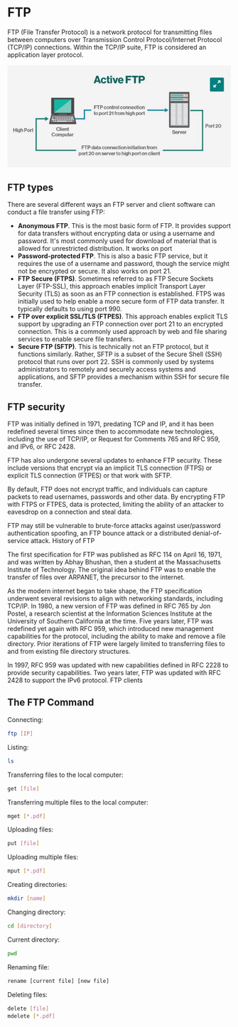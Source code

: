 # FTP
FTP (File Transfer Protocol) is a network protocol for transmitting files between computers over Transmission Control Protocol/Internet Protocol (TCP/IP) connections. Within the TCP/IP suite, FTP is considered an application layer protocol.

![A test image](pictures/ftp.png)

## FTP types

There are several different ways an FTP server and client software can conduct a file transfer using FTP:

- **Anonymous FTP**. This is the most basic form of FTP. It provides support for data transfers without encrypting data or using a username and password. It's most commonly used for download of material that is allowed for unrestricted distribution. It works on port
- **Password-protected FTP**. This is also a basic FTP service, but it requires the use of a username and password, though the service might not be encrypted or secure. It also works on port 21.
- **FTP Secure (FTPS)**. Sometimes referred to as FTP Secure Sockets Layer (FTP-SSL), this approach enables implicit Transport Layer Security (TLS) as soon as an FTP connection is established. FTPS was initially used to help enable a more secure form of FTP data transfer. It typically defaults to using port 990.
- **FTP over explicit SSL/TLS (FTPES)**. This approach enables explicit TLS support by upgrading an FTP connection over port 21 to an encrypted connection. This is a commonly used approach by web and file sharing services to enable secure file transfers.
- **Secure FTP (SFTP)**. This is technically not an FTP protocol, but it functions similarly. Rather, SFTP is a subset of the Secure Shell (SSH) protocol that runs over port 22. SSH is commonly used by systems administrators to remotely and securely access systems and applications, and SFTP provides a mechanism within SSH for secure file transfer.

## FTP security

FTP was initially defined in 1971, predating TCP and IP, and it has been redefined several times since then to accommodate new technologies, including the use of TCP/IP, or Request for Comments 765 and RFC 959, and IPv6, or RFC 2428.

FTP has also undergone several updates to enhance FTP security. These include versions that encrypt via an implicit TLS connection (FTPS) or explicit TLS connection (FTPES) or that work with SFTP.

By default, FTP does not encrypt traffic, and individuals can capture packets to read usernames, passwords and other data. By encrypting FTP with FTPS or FTPES, data is protected, limiting the ability of an attacker to eavesdrop on a connection and steal data.

FTP may still be vulnerable to brute-force attacks against user/password authentication spoofing, an FTP bounce attack or a distributed denial-of-service attack.
History of FTP

The first specification for FTP was published as RFC 114 on April 16, 1971, and was written by Abhay Bhushan, then a student at the Massachusetts Institute of Technology. The original idea behind FTP was to enable the transfer of files over ARPANET, the precursor to the internet.

As the modern internet began to take shape, the FTP specification underwent several revisions to align with networking standards, including TCP/IP. In 1980, a new version of FTP was defined in RFC 765 by Jon Postel, a research scientist at the Information Sciences Institute at the University of Southern California at the time. Five years later, FTP was redefined yet again with RFC 959, which introduced new management capabilities for the protocol, including the ability to make and remove a file directory. Prior iterations of FTP were largely limited to transferring files to and from existing file directory structures.

In 1997, RFC 959 was updated with new capabilities defined in RFC 2228 to provide security capabilities. Two years later, FTP was updated with RFC 2428 to support the IPv6 protocol.
FTP clients

## The FTP Command

Connecting:
```bash
ftp [IP]
```

Listing:
```bash
ls
```

Transferring files to the local computer:
```bash
get [file]
```

Transferring multiple files to the local computer:
```bash
mget [*.pdf]
```

Uploading files:
```bash
put [file]
```

Uploading multiple files:
```bash
mput [*.pdf]
```

Creating directories:
```bash
mkdir [name]
```

Changing directory:
```bash
cd [directory]
```

Current directory:
```bash
pwd
```

Renaming file:
```bash
rename [current file] [new file]
```

Deleting files:
```bash
delete [file]
mdelete [*.pdf]
```
